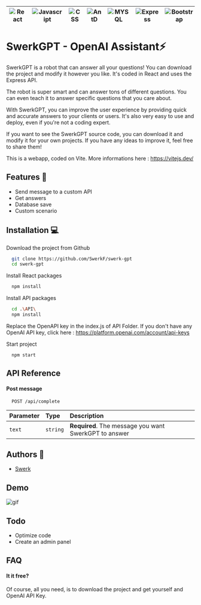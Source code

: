 
| ![React](https://img.shields.io/badge/React-20232A?style=for-the-badge&logo=react&logoColor=61DAFB) | ![Javascript](https://img.shields.io/badge/JavaScript-323330?style=for-the-badge&logo=javascript&logoColor=F7DF1E) | ![CSS](https://img.shields.io/badge/CSS3-1572B6?style=for-the-badge&logo=css3&logoColor=white) | ![AntD](https://img.shields.io/badge/Ant%20Design-1890FF?style=for-the-badge&logo=antdesign&logoColor=white) | ![MYSQL](https://img.shields.io/badge/MySQL-005C84?style=for-the-badge&logo=mysql&logoColor=white) | ![Express](https://img.shields.io/badge/Express.js-000000?style=for-the-badge&logo=express&logoColor=white) | ![Bootstrap](https://img.shields.io/badge/Bootstrap-563D7C?style=for-the-badge&logo=bootstrap&logoColor=white) |
|:----------:|:-------------:|:----------:|:----------:|:----------:|:----------:|:--:|


# SwerkGPT - OpenAI Assistant⚡

SwerkGPT is a robot that can answer all your questions! You can download the project and modify it however you like. It's coded in React and uses the Express API.

The robot is super smart and can answer tons of different questions. You can even teach it to answer specific questions that you care about.

With SwerkGPT, you can improve the user experience by providing quick and accurate answers to your clients or users. It's also very easy to use and deploy, even if you're not a coding expert.

If you want to see the SwerkGPT source code, you can download it and modify it for your own projects. If you have any ideas to improve it, feel free to share them!

This is a webapp, coded on Vite. More informations here : https://vitejs.dev/




## Features 🤩

- Send message to a custom API
- Get answers
- Database save
- Custom scenario




## Installation 💻

Download the project from Github

```bash
  git clone https://github.com/SwerkF/swerk-gpt
  cd swerk-gpt
```

Install React packages
```bash
  npm install
```

Install API packages
```bash
  cd .\API\
  npm install
```

Replace the OpenAPI key in the index.js of API Folder.
If you don't have any OpenAI API key, click here : https://platform.openai.com/account/api-keys

Start project
```
  npm start
```

    
## API Reference

#### Post message

```http
  POST /api/complete
```

| Parameter | Type     | Description                       |
| :-------- | :------- | :-------------------------------- |
| `text`    | `string` | **Required**. The message you want SwerkGPT to answer |



## Authors 👑

- [Swerk](https://www.github.com/SwerkF) 


## Demo

![gif](https://cdn.discordapp.com/attachments/884145833036095559/1091900165746606201/Video_sans_titre_Realisee_avec_Clipchamp_2.gif)

## Todo

- Optimize code
- Create an admin panel 

## FAQ

#### It it free?

Of course, all you need, is to download the project and get yourself and OpenAI API Key.


